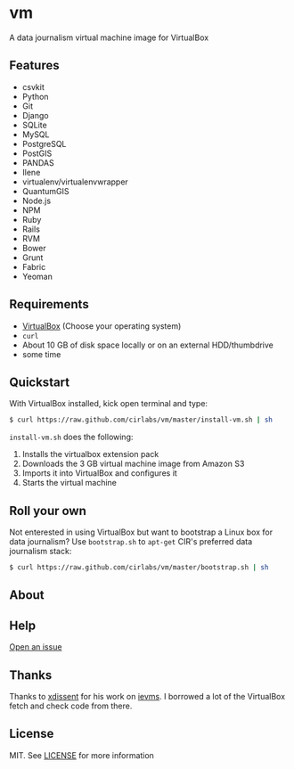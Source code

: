 vm
==
A data journalism virtual machine image for VirtualBox

## Features
- csvkit
- Python
- Git
- Django
- SQLite
- MySQL
- PostgreSQL
- PostGIS
- PANDAS
- Ilene
- virtualenv/virtualenvwrapper
- QuantumGIS
- Node.js
- NPM
- Ruby
- Rails
- RVM
- Bower
- Grunt
- Fabric
- Yeoman

## Requirements
- [VirtualBox](https://www.virtualbox.org/wiki/Downloads) (Choose your operating system)
- `curl`
- About 10 GB of disk space locally or on an external HDD/thumbdrive
- some time

## Quickstart
With VirtualBox installed, kick open terminal and type:
```bash
$ curl https://raw.github.com/cirlabs/vm/master/install-vm.sh | sh
```
`install-vm.sh` does the following:

1. Installs the virtualbox extension pack
2. Downloads the 3 GB virtual machine image from Amazon S3
3. Imports it into VirtualBox and configures it
4. Starts the virtual machine

## Roll your own
Not enterested in using VirtualBox but want to bootstrap a Linux box for data journalism? Use `bootstrap.sh` to `apt-get` CIR's preferred data journalism stack:
```bash
$ curl https://raw.github.com/cirlabs/vm/master/bootstrap.sh | sh
```

## About


## Help
[Open an issue](https://github.com/cirlabs/vm/issues)

## Thanks
Thanks to [xdissent](https://github.com/xdissent) for his work on [ievms](https://github.com/xdissent/ievms). I borrowed a lot of the VirtualBox fetch and check code from there.

## License
MIT. See [LICENSE](https://github.com/cirlabs/vm/blob/master/LICENSE) for more information
